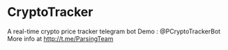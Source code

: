 # CryptoTracker
A real-time crypto price tracker telegram bot
Demo : @PCryptoTrackerBot
More info at http://t.me/ParsingTeam
